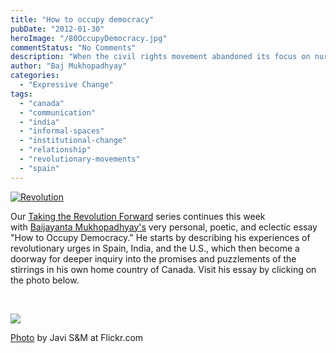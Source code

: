 ```yaml
---
title: "How to occupy democracy"
pubDate: "2012-01-30"
heroImage: "/80OccupyDemocracy.jpg"
commentStatus: "No Comments"
description: "When the civil rights movement abandoned its focus on nurturing personal, individual relationships and instead resorted to broad principles and detached theorising, it lost its power. It became coopted, removed from the people who otherwise held it accountable with the gentle discipline that is required in being true and kind to one’s friends.I suspect that this aspect is where grand nation-building projects, based on the most beautiful of ideals, stumble."
author: "Baj Mukhopadhyay"
categories: 
  - "Expressive Change"
tags: 
  - "canada"
  - "communication"
  - "india"
  - "informal-spaces"
  - "institutional-change"
  - "relationship"
  - "revolutionary-movements"
  - "spain"
---
```


[![](/TRFSandGrey.jpg "Revolution")](/TRFSandGrey.jpg)

Our [Taking the Revolution Forward](/dialogues/taking-the-r-forward/) series continues this week with [Baijayanta Mukhopadhyay's](/baijayanta-mukhopadhyay/) very personal, poetic, and eclectic essay "How to Occupy Democracy." He starts by describing his experiences of revolutionary urges in Spain, India, and the U.S., which then become a doorway for deeper inquiry into the promises and puzzlements of the stirrings in his own home country of Canada. Visit his essay by clicking on the photo below.

 

[![](/SpainIndiaCanadaDoorway4.jpg)](/how-to-occupy-democracy/)

[Photo](http://www.flickr.com/photos/javism/5741234067/sizes/l/in/photostream/) by Javi S&M at Flickr.com
